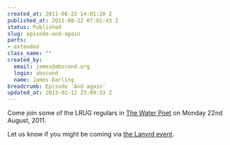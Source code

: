 ```yaml
--- 
created_at: 2011-08-22 14:01:20 Z
published_at: 2011-08-22 07:01:43 Z
status: Published
slug: episode-and-again
parts: 
- extended
class_name: ""
created_by: 
  email: james@abscond.org
  login: abscond
  name: James Darling
breadcrumb: Episode 'And again'
updated_at: 2013-02-12 23:09:33 Z
---
```


Come join some of the LRUG regulars in [The Water Poet][1] on Monday 22nd August, 2011.

Let us know if you might be coming via [the Lanyrd event][2].

[1]:http://www.fancyapint.com/Pub/london/the-water-poet/1564
[2]:http://lanyrd.com/2011/lrug-nights-august/
